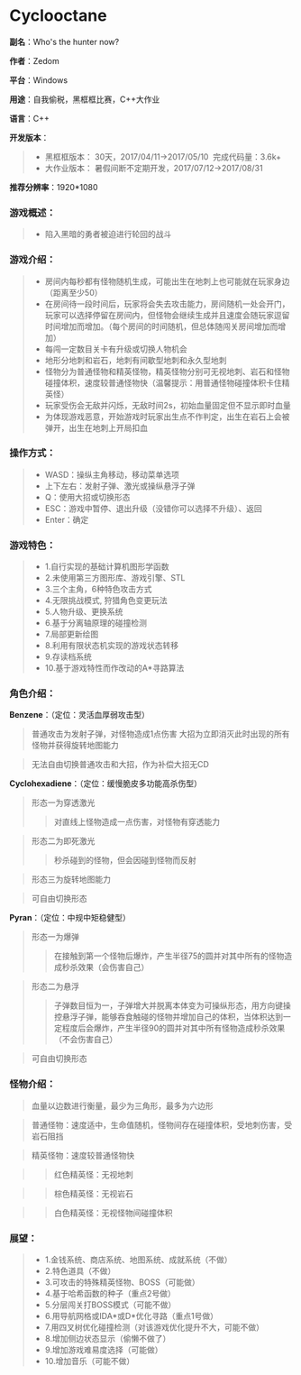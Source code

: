 Cyclooctane
=============================================
**副名**：Who's the hunter now?

**作者**：Zedom


**平台**：Windows


**用途**：自我偷税，黑框框比赛，C++大作业


**语言**：C++


**开发版本**：
> * 黑框框版本： 30天，2017/04/11->2017/05/10  完成代码量：3.6k+
> * 大作业版本： 暑假间断不定期开发，2017/07/12->2017/08/31

**推荐分辨率**：1920*1080


### **游戏概述**：


> * 陷入黑暗的勇者被迫进行轮回的战斗


### **游戏介绍**：


> * 房间内每秒都有怪物随机生成，可能出生在地刺上也可能就在玩家身边（距离至少50）
> * 在房间待一段时间后，玩家将会失去攻击能力，房间随机一处会开门，玩家可以选择停留在房间内，但怪物会继续生成并且速度会随玩家逗留时间增加而增加。（每个房间的时间随机，但总体随闯关房间增加而增加）
> * 每闯一定数目关卡有升级或切换人物机会
> * 地形分地刺和岩石，地刺有间歇型地刺和永久型地刺
> * 怪物分为普通怪物和精英怪物，精英怪物分别可无视地刺、岩石和怪物碰撞体积，速度较普通怪物快（温馨提示：用普通怪物碰撞体积卡住精英怪）
> * 玩家受伤会无敌并闪烁，无敌时间2s，初始血量固定但不显示即时血量
> * 为体现游戏恶意，开始游戏时玩家出生点不作判定，出生在岩石上会被弹开，出生在地刺上开局扣血

### **操作方式**：


> * WASD：操纵主角移动，移动菜单选项
> * 上下左右：发射子弹、激光或操纵悬浮子弹
> * Q：使用大招或切换形态
> * ESC：游戏中暂停、退出升级（没错你可以选择不升级）、返回
> * Enter：确定


### **游戏特色**：


> * 1.自行实现的基础计算机图形学函数
> * 2.未使用第三方图形库、游戏引擎、STL
> * 3.三个主角，6种特色攻击方式
> * 4.无限挑战模式, 狩猎角色变更玩法
> * 5.人物升级、更换系统
> * 6.基于分离轴原理的碰撞检测
> * 7.局部更新绘图
> * 8.利用有限状态机实现的游戏状态转移
> * 9.存读档系统
> * 10.基于游戏特性而作改动的A*寻路算法


### **角色介绍**：


**Benzene**：（定位：灵活血厚弱攻击型）


>普通攻击为发射子弹，对怪物造成1点伤害
>大招为立即消灭此时出现的所有怪物并获得旋转地图能力

>无法自由切换普通攻击和大招，作为补偿大招无CD


**Cyclohexadiene**：（定位：缓慢脆皮多功能高杀伤型）


>形态一为穿透激光
>>对直线上怪物造成一点伤害，对怪物有穿透能力

>形态二为即死激光
>>秒杀碰到的怪物，但会因碰到怪物而反射

>形态三为旋转地图能力

>可自由切换形态

**Pyran**：（定位：中规中矩稳健型）


>形态一为爆弹
>>在接触到第一个怪物后爆炸，产生半径75的圆并对其中所有的怪物造成秒杀效果（会伤害自己）

>形态二为悬浮
>>子弹数目恒为一，子弹增大并脱离本体变为可操纵形态，用方向键操控悬浮子弹，能够吞食触碰的怪物并增加自己的体积，当体积达到一定程度后会爆炸，产生半径90的圆并对其中所有怪物造成秒杀效果（不会伤害自己）

>可自由切换形态

### **怪物介绍**：


>血量以边数进行衡量，最少为三角形，最多为六边形

>普通怪物：速度适中，生命值随机，怪物间存在碰撞体积，受地刺伤害，受岩石阻挡

>精英怪物：速度较普通怪物快

>>红色精英怪：无视地刺

>>棕色精英怪：无视岩石

>>白色精英怪：无视怪物间碰撞体积


### **展望**：


> * 1.金钱系统、商店系统、地图系统、成就系统（不做）
> * 2.特色道具（不做）
> * 3.可攻击的特殊精英怪物、BOSS（可能做）
> * 4.基于哈希函数的种子（重点2号做）
> * 5.分层闯关打BOSS模式（可能不做）
> * 6.用导航网格或IDA\*或D\*优化寻路（重点1号做）
> * 7.用四叉树优化碰撞检测（对该游戏优化提升不大，可能不做）
> * 8.增加侧边状态显示（偷懒不做了）
> * 9.增加游戏难易度选择（可能做）
> * 10.增加音乐（可能不做）
